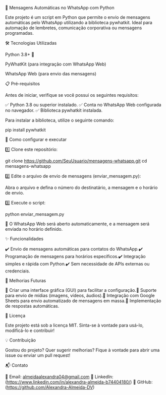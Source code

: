 📩 Mensagens Automáticas no WhatsApp com Python

Este projeto é um script em Python que permite o envio de mensagens automáticas pelo WhatsApp utilizando a biblioteca pywhatkit. Ideal para automação de lembretes, comunicação corporativa ou mensagens programadas.

🛠 Tecnologias Utilizadas

Python 3.8+ 🐍

PyWhatKit (para integração com WhatsApp Web)

WhatsApp Web (para envio das mensagens)

📋 Pré-requisitos

Antes de iniciar, verifique se você possui os seguintes requisitos:

✅ Python 3.8 ou superior instalado.
✅ Conta no WhatsApp Web configurada no navegador.
✅ Biblioteca pywhatkit instalada.

Para instalar a biblioteca, utilize o seguinte comando:

pip install pywhatkit

🚀 Como configurar e executar

1️⃣ Clone este repositório:

git clone https://github.com/SeuUsuario/mensagens-whatsapp.git
cd mensagens-whatsapp

2️⃣ Edite o arquivo de envio de mensagens (enviar_mensagem.py):

Abra o arquivo e defina o número do destinatário, a mensagem e o horário de envio.

3️⃣ Execute o script:

python enviar_mensagem.py

📌 O WhatsApp Web será aberto automaticamente, e a mensagem será enviada no horário definido.

✨ Funcionalidades

✔️ Envio de mensagens automáticas para contatos do WhatsApp.✔️ Programação de mensagens para horários específicos.✔️ Integração simples e rápida com Python.✔️ Sem necessidade de APIs externas ou credenciais.

🔮 Melhorias Futuras

🔹 Criar uma interface gráfica (GUI) para facilitar a configuração.🔹 Suporte para envio de mídias (imagens, vídeos, áudios).🔹 Integração com Google Sheets para envio automatizado de mensagens em massa.🔹 Implementação de respostas automáticas.

📜 Licença

Este projeto está sob a licença MIT. Sinta-se à vontade para usá-lo, modificá-lo e contribuir!

💡 Contribuição

Gostou do projeto? Quer sugerir melhorias? Fique à vontade para abrir uma issue ou enviar um pull request!

📬 Contato

📧 Email: almeidaalexandra04@gmail.com
🔗 LinkedIn: (https://www.linkedin.com/in/alexandra-almeida-b74404180/)
🔗 GitHub: (https://github.com/Alexandra-Almeida-DV)
